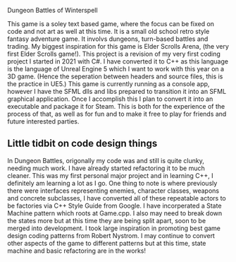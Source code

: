 Dungeon Battles of Winterspell

This game is a soley text based game, where the focus can be fixed on code and not art as well at this time. It is a small old school retro style fantasy adventure game. It involvs dungeons, turn-based battles and trading.
My biggest inspiration for this game is Elder Scrolls Arena, (the very first Elder Scrolls game!).
This project is a revision of my very first coding project I started in 2021 with C#. I have converted it to C++ as this language is the language of Unreal Engine 5 which I want to work with this year on a 3D game.
(Hence the seperation between headers and source files, this is the practice in UE5.)
This game is currently running as a console app, however I have the SFML dlls and libs prepared to transition it into an SFML graphical application. Once I accomplish this I plan to convert it into an executable
and package it for Steam. This is both for the experience of the process of that, as well as for fun and to make it free to play for friends and future interested parties.

## Little tidbit on code design things
In Dungeon Battles, origonally my code was and still is quite clunky, needing much work. I have already started refactoring it to be much cleaner. This was my first personal major project and in learning C++,
I definitely am learning a lot as I go. One thing to note is where previously there were interfaces representing enemies, character classes, weapons and concrete subclasses, I have converted all of these repeatable
actors to be factories via C++ Style Guide from Google.
I have incorperated a State Machine pattern which roots at Game.cpp. I also may need to break down the states more but at this time they are being split apart, soon to be merged into development.
I took large inspiration in promoting best game design coding patterns from Robert Nystrom. I may continue to convert other aspects of the game to different patterns but at this time, state machine and basic refactoring are in the works!
